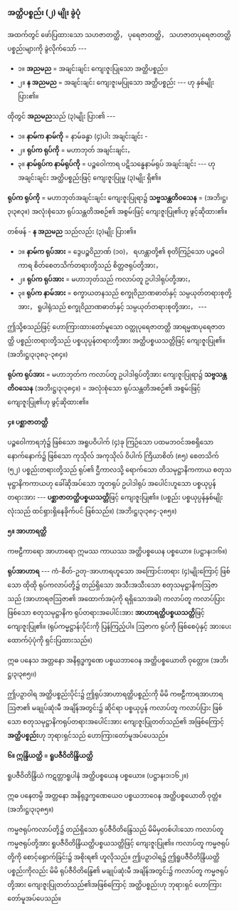### အတ္ထိပစ္စည်း (၂) မျိုး ခွဲပုံ

အထက်တွင် ဖော်ပြထားသော သဟဇာတတ္ထိ， ပုရေဇာတတ္ထိ， သဟဇာတပုရေဇာတတ္ထိ ပစ္စည်းများကို ခွဲလိုက်သော် ---

- ၁။ **အညမည** = အချင်းချင်း ကျေးဇူးပြုသော အတ္ထိပစ္စည်း၊
- ၂။ **န အညမည** = အချင်းချင်း ကျေးဇူးမပြုသော အတ္ထိပစ္စည်း --- ဟု နှစ်မျိုးပြား၏။

ထိုတွင် **အညမည**သည် (၃)မျိုး ပြား၏ ---

- ၁။ **နာမ်က နာမ်ကို** = နာမ်ခန္ဓာ (၄)ပါး အချင်းချင်း -
- ၂။ **ရုပ်က ရုပ်ကို** = မဟာဘုတ် အချင်းချင်း，
- ၃။ **နာမ်ရုပ်က နာမ်ရုပ်ကို** = ပဉ္စဝေါကာရ ပဋိသန္ဓေနာမ်ရုပ် အချင်းချင်း --- ဟု အချင်းချင်း အတ္ထိပစ္စည်းဖြင့် ကျေးဇူးပြုမှု (၃)မျိုး ရှိ၏။

**ရုပ်က ရုပ်ကို** = မဟာဘုတ်အချင်းချင်း ကျေးဇူးပြုရာ၌ **သဗ္ဗသန္တတိ၀သေန** = (အဘိ၊ဋ္ဌ၊၃၊၃၈၃။) အလုံးစုံသော ရုပ်သန္တတိအစဉ်၏ အစွမ်းဖြင့် ကျေးဇူးပြု၏ဟု ဖွင့်ဆိုထား၏။

တစ်ဖန် - **န အညမည** သည်လည်း (၃)မျိုး ပြား၏။

- ၁။ **နာမ်က ရုပ်အား** = ဒွေပဉ္စဝိညာဏ် (၁၀)， ရဟန္တာတို့၏ စုတိကြဉ်သော ပဉ္စဝေါကာရ စိတ်စေတသိက်တရားတို့သည် စိတ္တဇရုပ်တို့အား，
- ၂။ **ရုပ်က ရုပ်အား** = မဟာဘုတ်သည် ကလာပ်တူ ဥပါဒါရုပ်တို့အား，
- ၃။ **ရုပ်က နာမ်အား** = စက္ခာယတနသည် စက္ခုဝိညာဏဓာတ်နှင့် သမ္ပယုတ်တရားစုတို့အား， ရူပါရုံသည် စက္ခုဝိညာဏဓာတ်နှင့် သမ္ပယုတ်တရားစုတို့အား， ---

ဤသို့စသည်ဖြင့် ဟောကြားထားတော်မူသော ဝတ္ထုပုရေဇာတတ္ထိ အာရမ္မဏပုရေဇာတတ္ထိ ပစ္စည်းတရားတို့သည် ပစ္စယုပ္ပန်တရားတို့အား အတ္ထိပစ္စယသတ္တိဖြင့် ကျေးဇူးပြု၏။ (အဘိ၊ဋ္ဌ၊၃၊၃၈၃-၃၈၄။)

**ရုပ်က ရုပ်အား** = မဟာဘုတ်က ကလာပ်တူ ဥပါဒါရုပ်တို့အား ကျေးဇူးပြုရာ၌ **သဗ္ဗသန္တတိဝသေန** (အဘိ၊ဋ္ဌ၊၃၊၃၈၄။) = အလုံးစုံသော ရုပ်သန္တတိအစဉ်၏ အစွမ်းဖြင့် ကျေးဇူးပြု၏ဟု ဖွင့်ဆိုထား၏။

**၄။ ပစ္ဆာဇာတတ္ထိ**

ပဉ္စဝေါကာရဘုံ၌ ဖြစ်သော အရူပဝိပါက် (၄)ခု ကြဉ်သော ပထမဘဝင်အစရှိသော နောက်နောက်၌ ဖြစ်သော ကုသိုလ် အကုသိုလ် ဝိပါက် ကြိယာစိတ် (၈၅) စေတသိက် (၅၂) ပစ္စည်းတရားတို့သည် ရုပ်၏ ဌီကာလသို့ ရောက်သော တိသမုဋ္ဌာနိကကာယ စတုသမုဋ္ဌာနိကကာယဟု ခေါ်ဆိုအပ်သော ဘူတရုပ် ဥပါဒါရုပ် အပေါင်းဟူသော ပစ္စယုပ္ပန်တရားအား --- **ပစ္ဆာဇာတတ္ထိပစ္စယသတ္တိ**ဖြင့် ကျေးဇူးပြု၏။ 
(ပစ္စည်း ပစ္စယုပ္ပန်နှစ်မျိုးလုံးသည် ထင်ရှားရှိနေခိုက်ပင် ဖြစ်သည်။) (အဘိ၊ဋ္ဌ၊၃၊၃၈၄-၃၈၅။)

**၅။ အာဟာရတ္ထိ**

ကဗဠီကာရော အာဟာရော ဣမဿ ကာယဿ အတ္ထိပစ္စယေန ပစ္စယော။ (ပဋ္ဌာန၊၁၊၆။)

**ရုပ်အာဟာရ** --- ကံ-စိတ်-ဥတု-အာဟာရဟူသော အကြောင်းတရား (၄)မျိုးကြောင့် ဖြစ်သော ထိုထို ရုပ်ကလာပ်တို့၌ တည်ရှိသော အသီးအသီးသော စတုသမုဋ္ဌာနိကဩဇာသည် (အာဟာရဇဩဇာ၏ အထောက်အပံ့ကို ရရှိသောအခါ) ကလာပ်တူ ကလာပ်ပြားဖြစ်သော စတုသမုဋ္ဌာနိက ရုပ်တရားအပေါင်းအား **အာဟာရတ္ထိပစ္စယသတ္တိ**ဖြင့် ကျေးဇူးပြု၏။ 
(ရုပ်ကမ္မဋ္ဌာန်းပိုင်းကို ပြန်ကြည့်ပါ။ ဩဇာက ရုပ်ကို ဖြစ်စေပုံနှင့် အားပေးထောက်ပံ့ပုံကို ရှင်းပြထားသည်။)

ဣဓ ပနေသ အတ္တနော အနိရုဒ္ဓက္ခဏေ ပစ္စယဘာဝေန အတ္ထိပစ္စယောတိ ဝုတ္တော။ (အဘိ၊ဋ္ဌ၊၃၊၃၈၅၊၊)

ဤပဉှာဝါရ အတ္ထိပစ္စည်းပိုင်း၌ ဤရုပ်အာဟာရတ္ထိပစ္စည်းကို မိမိ ကဗဠီကာရအာဟာရဩဇာ၏ မချုပ်ဆုံးမီ အချိန်အတွင်း၌ ဆိုင်ရာ ပစ္စယုပ္ပန် ကလာပ်တူ ကလာပ်ပြား ဖြစ်သော စတုသမုဋ္ဌာနိကရုပ်တရားအပေါင်းအား ကျေးဇူးပြုတတ်သည်၏ အဖြစ်ကြောင့် **အတ္ထိပစ္စည်း**ဟု ဘုရားရှင်သည် ဟောကြားတော်မူအပ်ပေသည်။

**၆။ ဣန္ဒြိယတ္ထိ = ရူပဇီဝိတိန္ဒြိယတ္ထိ**

ရူပဇီဝိတိန္ဒြိယံ ကဋတ္တာရူပါနံ အတ္ထိပစ္စယေန ပစ္စယော။ (ပဋ္ဌာန၊၁၊၁၆၂။)

ဣဓ ပနေတမ္ပိ အတ္တနော အနိရုဒ္ဓက္ခဏေယေဝ ပစ္စယဘာဝေန အတ္ထိပစ္စယောတိ ဝုတ္တံ။
(အဘိ၊ဋ္ဌ၊၃၊၃၈၅။)

ကမ္မဇရုပ်ကလာပ်တို့၌ တည်ရှိသော ရုပ်ဇီဝိတိန္ဒြေသည် မိမိမှတစ်ပါးသော ကလာပ်တူ ကမ္မဇရုပ်တို့အား ရူပဇီဝိတိန္ဒြိယတ္ထိပစ္စယသတ္တိဖြင့် ကျေးဇူးပြု၏။ 
ကလာပ်တူ ကမ္မဇရုပ်တို့ကို စောင့်ရှောက်ခြင်း၌ အစိုးရ၏ ဟူလိုသည်။ 
ဤပဉှာဝါရ၌ ဤရူပဇီဝိတိန္ဒြိယတ္ထိပစ္စည်းကိုလည်း မိမိ ရုပ်ဇီဝိတိန္ဒြေ၏ မချုပ်ဆုံးမီ အချိန်အတွင်း၌ ကလာပ်တူ ကမ္မဇရုပ်တို့အား ကျေးဇူးပြုတတ်သည်၏အဖြစ်ကြောင့် အတ္ထိပစ္စည်းဟု ဘုရားရှင် ဟောကြားတော်မူအပ်ပေသည်။
